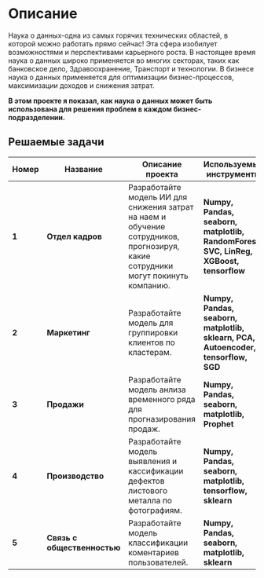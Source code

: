 # Описание

Наука о данных-одна из самых горячих технических областей, в которой можно работать прямо сейчас! 
Эта сфера изобилует возможностями и перспективами карьерного роста. В настоящее время наука о данных широко применяется во многих секторах, таких как банковское дело, 
Здравоохранение, Транспорт и технологии. В бизнесе наука о данных применяется для оптимизации бизнес-процессов, максимизации доходов и снижения затрат.

**В этом проекте я показал, как наука о данных может быть использована для решения проблем в каждом бизнес-подразделении.**

## Решаемые задачи
Номер | Название | Описание проекта | Используемые инструменты
----- | --------| -------- | ---------
**1** | **Отдел кадров** |  Разработайте модель ИИ для снижения затрат на наем и обучение сотрудников, прогнозируя, какие сотрудники могут покинуть компанию. | **Numpy, Pandas, seaborn, matplotlib, RandomForest, SVC, LinReg, XGBoost, tensorflow**
**2** | **Маркетинг** |  Разработайте модель для группировки клиентов по кластерам. | **Numpy, Pandas, seaborn, matplotlib, sklearn, PCA, Autoencoder, tensorflow, SGD**
**3** | **Продажи** |  Разработайте модель анлиза временного ряда для прогназирования продаж. | **Numpy, Pandas, seaborn, matplotlib, Prophet**
**4** | **Производство** |  Разработайте модель выявления и кассификации дефектов листового металла по фотографиям.| **Numpy, Pandas, seaborn, matplotlib, tensorflow, sklearn**
**5** | **Связь с общественностью** |  Разработайте модель классификации коментариев пользователей.| **Numpy, Pandas, seaborn, matplotlib, sklearn**
